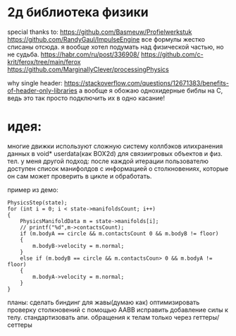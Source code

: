 # 2д библиотека физики
special thanks to:
https://github.com/Basmeuw/Profielwerkstuk
https://github.com/RandyGaul/ImpulseEngine
все формулы жестко списаны отсюда. я вообще хотел подумать над физической частью, но не судьба.
https://habr.com/ru/post/336908/
https://github.com/c-krit/ferox/tree/main/ferox
https://github.com/MarginallyClever/processingPhysics


why single header:
https://stackoverflow.com/questions/12671383/benefits-of-header-only-libraries
а вообще я обожаю однохидерные библы на С, ведь это так просто подключить их в одно касание!

# идея:
многие движки используют сложную систему коллбэков илихранения данных в void* userdata(как BOX2d) для связиигровых объектов и физ. тел. 
у меня другой подход: после каждой итерации пользователю доступен список манифолдов с информацией о столкновениях, которые он сам может проверить в цикле и обработать.

пример из демо: 
```
PhysicsStep(state);
for (int i = 0; i < state->manifoldsCount; i++)
{
    PhysicsManifoldData m = state->manifolds[i];
    // printf("%d",m->contactsCount);
    if (m.bodyA == circle && m.contactsCount 0 && m.bodyB != floor)
    {
        m.bodyB->velocity = m.normal;
    }
    else if (m.bodyB == circle && m.contactsCoun> 0 && m.bodyA != floor)
    {
        m.bodyA->velocity = m.normal;
    }
}
```


планы:
сделать биндинг для жавы(думаю как)
оптимизировать проверку столкновений с помощью AABB 
исправить добавление силы к телу.
стандартизовать апи. обращения к телам только через геттеры/сеттеры